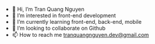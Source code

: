 - 👋 Hi, I’m Tran Quang Nguyen
- 👀 I’m interested in front-end development
- 🌱 I’m currently learning front-end, back-end, mobile
- 💞️ I’m looking to collaborate on Github
- 📫 How to reach me tranquangnguyen.dev@gmail.com

<!---
nguyen2887/nguyen2887 is a ✨ special ✨ repository because its `README.md` (this file) appears on your GitHub profile.
You can click the Preview link to take a look at your changes.
--->
